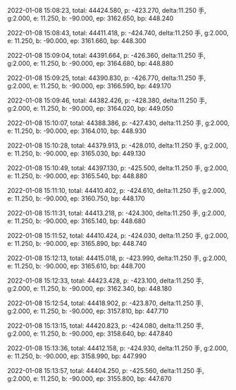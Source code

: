 2022-01-08 15:08:23, total: 44424.580, p: -423.270, delta:11.250 手, g:2.000, e: 11.250, b: -90.000, ep: 3162.650, bp: 448.240

2022-01-08 15:08:43, total: 44411.418, p: -424.740, delta:11.250 手, g:2.000, e: 11.250, b: -90.000, ep: 3161.660, bp: 448.300

2022-01-08 15:09:04, total: 44391.664, p: -426.360, delta:11.250 手, g:2.000, e: 11.250, b: -90.000, ep: 3164.680, bp: 448.880

2022-01-08 15:09:25, total: 44390.830, p: -426.770, delta:11.250 手, g:2.000, e: 11.250, b: -90.000, ep: 3166.590, bp: 449.170

2022-01-08 15:09:46, total: 44382.426, p: -428.380, delta:11.250 手, g:2.000, e: 11.250, b: -90.000, ep: 3164.020, bp: 449.050

2022-01-08 15:10:07, total: 44388.386, p: -427.430, delta:11.250 手, g:2.000, e: 11.250, b: -90.000, ep: 3164.010, bp: 448.930

2022-01-08 15:10:28, total: 44379.913, p: -428.010, delta:11.250 手, g:2.000, e: 11.250, b: -90.000, ep: 3165.030, bp: 449.130

2022-01-08 15:10:49, total: 44397.130, p: -425.500, delta:11.250 手, g:2.000, e: 11.250, b: -90.000, ep: 3165.540, bp: 448.880

2022-01-08 15:11:10, total: 44410.402, p: -424.610, delta:11.250 手, g:2.000, e: 11.250, b: -90.000, ep: 3160.750, bp: 448.170

2022-01-08 15:11:31, total: 44413.218, p: -424.300, delta:11.250 手, g:2.000, e: 11.250, b: -90.000, ep: 3165.140, bp: 448.680

2022-01-08 15:11:52, total: 44410.424, p: -424.030, delta:11.250 手, g:2.000, e: 11.250, b: -90.000, ep: 3165.890, bp: 448.740

2022-01-08 15:12:13, total: 44415.018, p: -423.990, delta:11.250 手, g:2.000, e: 11.250, b: -90.000, ep: 3165.610, bp: 448.700

2022-01-08 15:12:33, total: 44423.428, p: -423.100, delta:11.250 手, g:2.000, e: 11.250, b: -90.000, ep: 3162.340, bp: 448.180

2022-01-08 15:12:54, total: 44418.902, p: -423.870, delta:11.250 手, g:2.000, e: 11.250, b: -90.000, ep: 3157.810, bp: 447.710

2022-01-08 15:13:15, total: 44420.823, p: -424.080, delta:11.250 手, g:2.000, e: 11.250, b: -90.000, ep: 3158.640, bp: 447.840

2022-01-08 15:13:36, total: 44412.158, p: -424.930, delta:11.250 手, g:2.000, e: 11.250, b: -90.000, ep: 3158.990, bp: 447.990

2022-01-08 15:13:57, total: 44404.250, p: -425.560, delta:11.250 手, g:2.000, e: 11.250, b: -90.000, ep: 3155.800, bp: 447.670